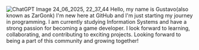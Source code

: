 ![ChatGPT Image 24_06_2025, 22_37_44](https://github.com/user-attachments/assets/9c4533e4-a523-4f1b-9cce-90a1923fe899)
Hello, my name is Gustavo(also known as ZarGonk)
I'm new here at GitHub and I'm just starting my journey in programming. 
I am currently studying Information Systems and have a strong passion for becoming a game developer. 
I look forward to learning, collaborating, and contributing to exciting projects. 
Looking forward to being a part of this community and growing together!

